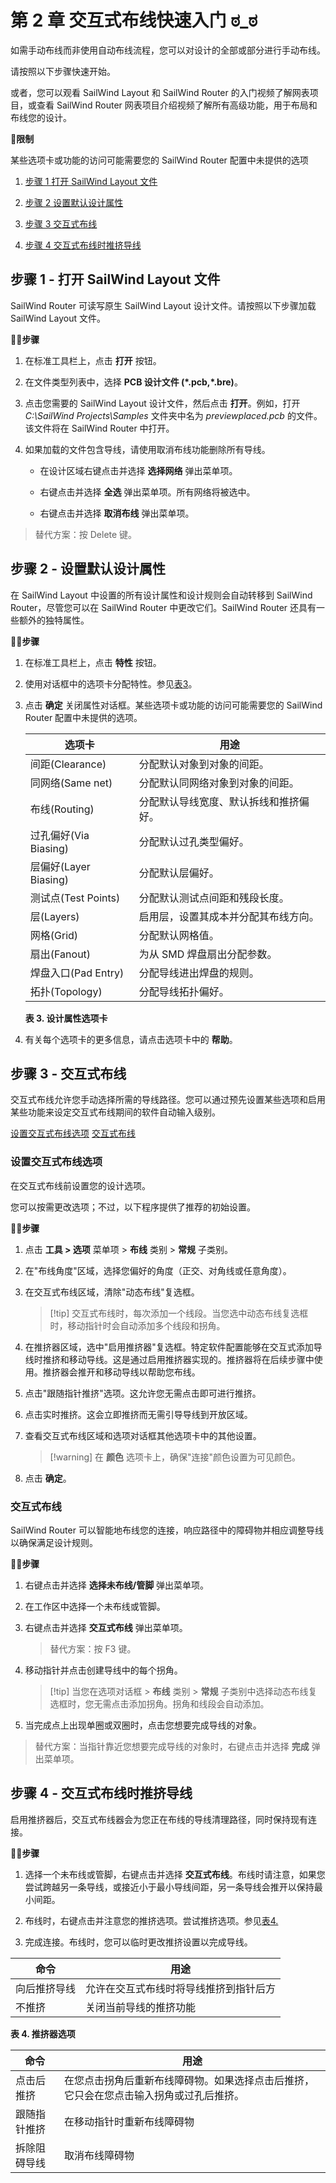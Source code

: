 # 第 2 章 交互式布线快速入门 ಠ_ಠ

如需手动布线而非使用自动布线流程，您可以对设计的全部或部分进行手动布线。

请按照以下步骤快速开始。

或者，您可以观看 SailWind Layout 和 SailWind Router 的入门视频了解网表项目，或查看 SailWind Router 网表项目介绍视频了解所有高级功能，用于布局和布线您的设计。


🙊**限制**

某些选项卡或功能的访问可能需要您的 SailWind Router 配置中未提供的选项

1. [步骤 1 打开 SailWind Layout 文件](#page-0-0)

2. [步骤 2 设置默认设计属性](#page-1-0)

3. [步骤 3 交互式布线](#page-2-0)

4. [步骤 4 交互式布线时推挤导线](#page-3-0)

## 步骤 1 - 打开 SailWind Layout 文件

SailWind Router 可读写原生 SailWind Layout 设计文件。请按照以下步骤加载 SailWind Layout 文件。

🏃‍♂️‍**步骤**

1. 在标准工具栏上，点击 **打开** 按钮。

2. 在文件类型列表中，选择 **PCB 设计文件 (\*.pcb,\*.bre)**。

3. 点击您需要的 SailWind Layout 设计文件，然后点击 **打开**。例如，打开 *C:\SailWind Projects\Samples* 文件夹中名为 *previewplaced.pcb* 的文件。该文件将在 SailWind Router 中打开。

4. 如果加载的文件包含导线，请使用取消布线功能删除所有导线。

	- 在设计区域右键点击并选择 **选择网络** 弹出菜单项。

	- 右键点击并选择 **全选** 弹出菜单项。所有网络将被选中。

	- 右键点击并选择 **取消布线** 弹出菜单项。

> 替代方案：按 Delete 键。

## 步骤 2 - 设置默认设计属性

在 SailWind Layout 中设置的所有设计属性和设计规则会自动转移到 SailWind Router，尽管您可以在 SailWind Router 中更改它们。SailWind Router 还具有一些额外的独特属性。

🏃‍♂️‍**步骤**

1. 在标准工具栏上，点击 **特性** 按钮。

2. 使用对话框中的选项卡分配特性。参见[表](#page-1-1)[3](#page-1-1)。

3. 点击 **确定** 关闭属性对话框。某些选项卡或功能的访问可能需要您的 SailWind Router 配置中未提供的选项。

   | 选项卡                | 用途                                   |
   | --------------------- | -------------------------------------- |
   | 间距(Clearance)       | 分配默认对象到对象的间距。             |
   | 同网络(Same net)      | 分配默认同网络对象到对象的间距。       |
   | 布线(Routing)         | 分配默认导线宽度、默认拆线和推挤偏好。 |
   | 过孔偏好(Via Biasing) | 分配默认过孔类型偏好。                 |
   | 层偏好(Layer Biasing) | 分配默认层偏好。                       |
   | 测试点(Test Points)   | 分配默认测试点间距和残段长度。         |
   | 层(Layers)            | 启用层，设置其成本并分配其布线方向。   |
   | 网格(Grid)            | 分配默认网格值。                       |
   | 扇出(Fanout)          | 为从 SMD 焊盘扇出分配参数。            |
   | 焊盘入口(Pad Entry)   | 分配导线进出焊盘的规则。               |
   | 拓扑(Topology)        | 分配导线拓扑偏好。                     |

   **表 3. 设计属性选项卡**

4. 有关每个选项卡的更多信息，请点击选项卡中的 **帮助**。

## 步骤 3 - 交互式布线

交互式布线允许您手动选择所需的导线路径。您可以通过预先设置某些选项和启用某些功能来设定交互式布线期间的软件自动输入级别。

[设置交互式布线选项](#page-2-1) [交互式布线](#page-3-1)

### 设置交互式布线选项

在交互式布线前设置您的设计选项。

您可以按需更改选项；不过，以下程序提供了推荐的初始设置。

🏃‍♂️‍**步骤**

1. 点击 **工具 > 选项** 菜单项 > **布线** 类别 > **常规** 子类别。

2. 在"布线角度"区域，选择您偏好的角度（正交、对角线或任意角度）。

3. 在交互式布线区域，清除"动态布线"复选框。

   > [!tip] 交互式布线时，每次添加一个线段。当您选中动态布线复选框时，移动指针时会自动添加多个线段和拐角。

4. 在推挤器区域，选中"启用推挤器"复选框。特定软件配置能够在交互式添加导线时推挤和移动导线。这是通过启用推挤器实现的。推挤器将在后续步骤中使用。推挤器会推开和移动导线以帮助您布线。

5. 点击"跟随指针推挤"选项。这允许您无需点击即可进行推挤。

6. 点击实时推挤。这会立即推挤而无需引导导线到开放区域。

7. 查看交互式布线区域和选项对话框其他选项卡中的其他设置。

   > [!warning] 在 **颜色** 选项卡上，确保"连接"颜色设置为可见颜色。

8. 点击 **确定**。

### 交互式布线

SailWind Router 可以智能地布线您的连接，响应路径中的障碍物并相应调整导线以确保满足设计规则。

🏃‍♂️‍**步骤**

1. 右键点击并选择 **选择未布线/管脚** 弹出菜单项。

2. 在工作区中选择一个未布线或管脚。

3. 右键点击并选择 **交互式布线** 弹出菜单项。

   > 替代方案：按 F3 键。

4. 移动指针并点击创建导线中的每个拐角。

   > [!tip] 当您在选项对话框 > **布线** 类别 > **常规** 子类别中选择动态布线复选框时，您无需点击添加拐角。拐角和线段会自动添加。

5. 当完成点上出现单圈或双圈时，点击您想要完成导线的对象。

> 替代方案：当指针靠近您想要完成导线的对象时，右键点击并选择 **完成** 弹出菜单项。

## 步骤 4 - 交互式布线时推挤导线

启用推挤器后，交互式布线器会为您正在布线的导线清理路径，同时保持现有连接。

🏃‍♂️‍**步骤**

1. 选择一个未布线或管脚，右键点击并选择 **交互式布线**。布线时请注意，如果您尝试跨越另一条导线，或接近小于最小导线间距，另一条导线会推开以保持最小间距。

2. 布线时，右键点击并注意您的推挤选项。尝试推挤选项。参见[表](#page-3-2)[4.](#page-3-2)

3. 完成连接。布线时，您可以临时更改推挤设置以完成导线。


| 命令           | 用途                                                                     |
|----------------|--------------------------------------------------------------------------|
| 向后推挤导线 | 允许在交互式布线时将导线推挤到指针后方 |
| 不推挤        | 关闭当前导线的推挤功能                                 |

**表 4. 推挤器选项**

| 命令                   | 用途                                                                                                                                      |
|-----------------------|-------------------------------------------------------------------------------------------------------------------------------------------|
| 点击后推挤          | 在您点击拐角后重新布线障碍物。如果选择点击后推挤，它只会在您点击输入拐角或过孔后推挤。 |
| 跟随指针推挤         | 在移动指针时重新布线障碍物                                                                                                   |
| 拆除阻碍导线 | 取消布线障碍物                                                                                                                           |
